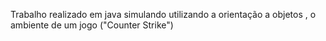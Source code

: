 Trabalho realizado em java simulando utilizando a orientação a objetos , o ambiente de um jogo ("Counter Strike")
